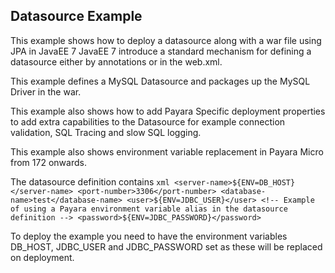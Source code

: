 ## Datasource Example
This example shows how to deploy a datasource along with a war file using JPA in JavaEE 7
JavaEE 7 introduce a standard mechanism for defining a datasource either by annotations or in the web.xml.

This example defines a MySQL Datasource and packages up the MySQL Driver in the war.

This example also shows how to add Payara Specific deployment properties to add
extra capabilities to the Datasource for example connection validation, SQL Tracing and slow SQL logging.

This example also shows environment variable replacement in Payara Micro from 172 onwards.

The datasource definition contains
`xml
     <server-name>${ENV=DB_HOST}</server-name>
     <port-number>3306</port-number>
     <database-name>test</database-name>
     <user>${ENV=JDBC_USER}</user>
     <!-- Example of using a Payara environment variable alias in the datasource definition -->
     <password>${ENV=JDBC_PASSWORD}</password>
`

To deploy the example you need to have the environment variables DB_HOST, JDBC_USER and JDBC_PASSWORD set as these will be replaced on deployment.